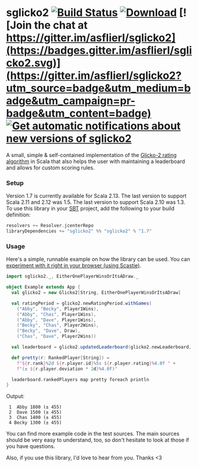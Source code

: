 # sglicko2 [![Build Status](https://travis-ci.org/asflierl/sglicko2.svg?branch=master)](https://travis-ci.org/asflierl/sglicko2) [![Download](https://api.bintray.com/packages/asflierl/maven/sglicko2/images/download.svg)](https://bintray.com/asflierl/maven/sglicko2/_latestVersion/) [![Join the chat at https://gitter.im/asflierl/sglicko2](https://badges.gitter.im/asflierl/sglicko2.svg)](https://gitter.im/asflierl/sglicko2?utm_source=badge&utm_medium=badge&utm_campaign=pr-badge&utm_content=badge) [![Get automatic notifications about new versions of sglicko2](https://www.bintray.com/docs/images/bintray_badge_color.png)](https://bintray.com/asflierl/maven/sglicko2/view?source=watch)

A small, simple & self-contained implementation of the [Glicko-2 rating algorithm](http://www.glicko.net/glicko.html) in Scala that also helps the user with maintaining a leaderboard and allows for custom scoring rules.

### Setup

Version 1.7 is currently available for Scala 2.13. The last version to support Scala 2.11 and 2.12 was 1.5. The last version to support Scala 2.10 was 1.3. To use this library in your [SBT](http://scala-sbt.org) project, add the following to your build definition:

```scala
resolvers += Resolver.jcenterRepo
libraryDependencies += "sglicko2" %% "sglicko2" % "1.7"
```

### Usage

Here's a simple, runnable example on how the library can be used. You can [experiment with it right in your browser (using Scastie)](https://scastie.scala-lang.org/asflierl/Rh8aKj7aTNapEE163WYyHA).

```scala
import sglicko2._, EitherOnePlayerWinsOrItsADraw._

object Example extends App {
  val glicko2 = new Glicko2[String, EitherOnePlayerWinsOrItsADraw]

  val ratingPeriod = glicko2.newRatingPeriod.withGames(
    ("Abby", "Becky", Player1Wins),
    ("Abby", "Chas", Player1Wins),
    ("Abby", "Dave", Player1Wins),
    ("Becky", "Chas", Player2Wins),
    ("Becky", "Dave", Draw),
    ("Chas", "Dave", Player2Wins))

  val leaderboard = glicko2.updatedLeaderboard(glicko2.newLeaderboard, ratingPeriod)

  def pretty(r: RankedPlayer[String]) = 
    f"${r.rank}%2d ${r.player.id}%5s ${r.player.rating}%4.0f " +
    f"(± ${r.player.deviation * 2d}%4.0f)"

  leaderboard.rankedPlayers map pretty foreach println
}
```

Output:
```
 1  Abby 1800 (± 455)
 2  Dave 1500 (± 455)
 3  Chas 1400 (± 455)
 4 Becky 1300 (± 455)
```

You can find more example code in the test sources. The main sources should be very easy to understand, too, so don't hesitate to look at those if you have questions.

Also, if you use this library, I'd love to hear from you. Thanks <3
